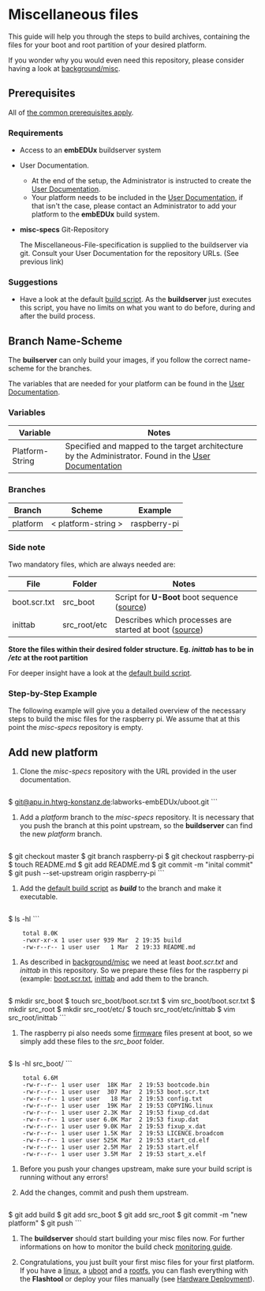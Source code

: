 # Miscellaneous files
This guide will help you through the steps to build archives, containing the
files for your boot and root partition of your desired platform.

If you wonder why you would even need this repository, please consider having a
look at [background/misc](../background/specs/misc.md).

## Prerequisites
All of [the common prerequisites apply](usage.md#Prerequisites).

### Requirements
* Access to an **embEDUx** buildserver system
* User Documentation.
    * At the end of the setup, the Administrator is instructed to create the [User
    Documentation](../setup/post-install/user-documentation.md).
    * Your platform needs to be included in the [User
      Documentation](../setup/post-install/user-documentation.md), if that isn't
      the case, please contact an Administrator to add your platform to the
      **embEDUx** build system.
* **misc-specs** Git-Repository

    The Miscellaneous-File-specification is supplied to the buildserver via git. Consult your
    User Documentation for the repository URLs. (See previous link)

### Suggestions
* Have a look at the default [build script](usage/misc/default/platform_build). As the
  **buildserver** just executes this script, you have no limits on what you want
  to do before, during and after the build process.

## Branch Name-Scheme
The **builserver** can only build your images, if you follow the correct
name-scheme for the branches.

The variables that are needed for your platform can be found in the [User
Documentation](../setup/post-install/user-documentation.md).

### Variables

Variable | Notes
--- | ---
Platform-String | Specified and mapped to the target architecture by the Administrator. Found in the [User Documentation](../setup/post-install/user-documentation.md)

### Branches

Branch | Scheme | Example
--- | --- | ---
platform | < platform-string \> |  raspberry-pi

### Side note
Two mandatory files, which are always needed are:

File | Folder | Notes
--- | --- | ---
boot.scr.txt | src\_boot | Script for **U-Boot** boot sequence ([source](http://www.denx.de/wiki/view/DULG/UBootScripts))
inittab | src\_root/etc | Describes which processes are started at boot ([source](http://unixhelp.ed.ac.uk/CGI/man-cgi?inittab+5))

**Store the files within their desired folder structure. Eg. *inittab* has to be
in */etc* at the root partition**

For deeper insight have a look at the [default build
script](usage/misc/default/platform_build).

### Step-by-Step Example
The following example will give you a detailed overview of the necessary steps
to build the misc files for the raspberry pi. We assume that at this point the
*misc-specs* repository is empty.

## Add new platform

1. Clone the *misc-specs* repository with the URL provided in the user documentation.

    ```
$ git@apu.in.htwg-konstanz.de:labworks-embEDUx/uboot.git
    ```

1. Add a *platform* branch to the *misc-specs* repository. It is necessary that you
   push the branch at this point upstream, so the **buildserver** can find the
   new *platform* branch.
   
    ```
$ git checkout master
$ git branch raspberry-pi
$ git checkout raspberry-pi
$ touch README.md
$ git add README.md
$ git commit -m "inital commit"
$ git push --set-upstream origin raspberry-pi 
    ```

1. Add the [default build script](usage/misc/default/platform_build) as
   ***build*** to the branch and make it executable.
   
    ```
$ ls -hl
    ```

        total 8.0K
        -rwxr-xr-x 1 user user 939 Mar  2 19:35 build
        -rw-r--r-- 1 user user   1 Mar  2 19:33 README.md

1. As described in [background/misc](../background/specs/misc.md) we need at least
   *boot.scr.txt* and *inittab* in this repository. So we prepare these files
   for the raspberry pi (example:
     [boot.scr.txt](usage/misc/default/boot.scr.txt),
     [inittab](usage/misc/default/inittab) and add them to the branch. 
   
    ```
$ mkdir src_boot
$ touch src_boot/boot.scr.txt
$ vim src_boot/boot.scr.txt
$ mkdir src_root
$ mkdir src_root/etc/
$ touch src_root/etc/inittab
$ vim src_root/inittab
    ```

1. The raspberry pi also needs some
   [firmware](https://github.com/raspberrypi/firmware/tree/master/boot) files present at boot,
   so we simply add these files to the *src_boot* folder.
    
    ```
$ ls -hl src_boot/
    ```

        total 6.6M
        -rw-r--r-- 1 user user  18K Mar  2 19:53 bootcode.bin
        -rw-r--r-- 1 user user  307 Mar  2 19:53 boot.scr.txt
        -rw-r--r-- 1 user user   18 Mar  2 19:53 config.txt
        -rw-r--r-- 1 user user  19K Mar  2 19:53 COPYING.linux
        -rw-r--r-- 1 user user 2.3K Mar  2 19:53 fixup_cd.dat
        -rw-r--r-- 1 user user 6.0K Mar  2 19:53 fixup.dat
        -rw-r--r-- 1 user user 9.0K Mar  2 19:53 fixup_x.dat
        -rw-r--r-- 1 user user 1.5K Mar  2 19:53 LICENCE.broadcom
        -rw-r--r-- 1 user user 525K Mar  2 19:53 start_cd.elf
        -rw-r--r-- 1 user user 2.5M Mar  2 19:53 start.elf
        -rw-r--r-- 1 user user 3.5M Mar  2 19:53 start_x.elf

1. Before you push your changes upstream, make sure your build script is running
   without any errors!

1. Add the changes, commit and push them upstream. 
   
    ```
$ git add build
$ git add src_boot
$ git add src_root
$ git commit -m "new platform"
$ git push
    ```

1. The **buildserver** should start building your misc files now. For further
   informations on how to monitor the build check [monitoring
   guide](common/build-monitoring.md).

1. Congratulations, you just built your first misc files for your first
   platform. If you have a [linux](linux.md), a [uboot](uboot.md) and a
   [rootfs](rootfs.md), you can flash everything with the **Flashtool** or
   deploy your files manually (see [Hardware
   Deployment](usage.md#hardware-deployment)).

